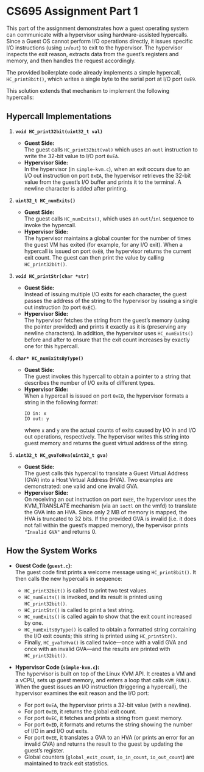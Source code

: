 # CS695 Assignment Part 1

This part of the assignment demonstrates how a guest operating system can communicate with a hypervisor using hardware-assisted hypercalls. Since a Guest OS cannot perform I/O operations directly, it issues specific I/O instructions (using `in`/`out`) to exit to the hypervisor. The hypervisor inspects the exit reason, extracts data from the guest’s registers and memory, and then handles the request accordingly.

The provided boilerplate code already implements a simple hypercall, `HC_print8bit()`, which writes a single byte to the serial port at I/O port `0xE9`.

This solution extends that mechanism to implement the following hypercalls:

## Hypercall Implementations

1. **`void HC_print32bit(uint32_t val)`**  
   - **Guest Side:**  
     The guest calls `HC_print32bit(val)` which uses an `outl` instruction to write the 32-bit value to I/O port `0xEA`.
   - **Hypervisor Side:**  
     In the hypervisor (in `simple-kvm.c`), when an exit occurs due to an I/O out instruction on port `0xEA`, the hypervisor retrieves the 32-bit value from the guest’s I/O buffer and prints it to the terminal. A newline character is added after printing.

2. **`uint32_t HC_numExits()`**  
   - **Guest Side:**  
     The guest calls `HC_numExits()`, which uses an `outl`/`inl` sequence to invoke the hypercall.
   - **Hypervisor Side:**  
     The hypervisor maintains a global counter for the number of times the guest VM has exited (for example, for any I/O exit). When a hypercall is issued on port `0xEB`, the hypervisor returns the current exit count. The guest can then print the value by calling `HC_print32bit()`.

3. **`void HC_printStr(char *str)`**  
   - **Guest Side:**  
     Instead of issuing multiple I/O exits for each character, the guest passes the address of the string to the hypervisor by issuing a single out instruction (to port `0xEC`).
   - **Hypervisor Side:**  
     The hypervisor fetches the string from the guest’s memory (using the pointer provided) and prints it exactly as it is (preserving any newline characters). In addition, the hypervisor uses `HC_numExits()` before and after to ensure that the exit count increases by exactly one for this hypercall.

4. **`char* HC_numExitsByType()`**  
   - **Guest Side:**  
     The guest invokes this hypercall to obtain a pointer to a string that describes the number of I/O exits of different types.
   - **Hypervisor Side:**  
     When a hypercall is issued on port `0xED`, the hypervisor formats a string in the following format:
     ```
     IO in: x
     IO out: y
     ```
     where `x` and `y` are the actual counts of exits caused by I/O in and I/O out operations, respectively. The hypervisor writes this string into guest memory and returns the guest virtual address of the string.

5. **`uint32_t HC_gvaToHva(uint32_t gva)`**  
   - **Guest Side:**  
     The guest calls this hypercall to translate a Guest Virtual Address (GVA) into a Host Virtual Address (HVA). Two examples are demonstrated: one valid and one invalid GVA.
   - **Hypervisor Side:**  
     On receiving an out instruction on port `0xEE`, the hypervisor uses the KVM_TRANSLATE mechanism (via an `ioctl` on the vmfd) to translate the GVA into an HVA. Since only 2 MB of memory is mapped, the HVA is truncated to 32 bits. If the provided GVA is invalid (i.e. it does not fall within the guest’s mapped memory), the hypervisor prints `"Invalid GVA"` and returns 0.

## How the System Works

- **Guest Code (`guest.c`):**  
  The guest code first prints a welcome message using `HC_print8bit()`. It then calls the new hypercalls in sequence:
  - `HC_print32bit()` is called to print two test values.
  - `HC_numExits()` is invoked, and its result is printed using `HC_print32bit()`.
  - `HC_printStr()` is called to print a test string.
  - `HC_numExits()` is called again to show that the exit count increased by one.
  - `HC_numExitsByType()` is called to obtain a formatted string containing the I/O exit counts; this string is printed using `HC_printStr()`.
  - Finally, `HC_gvaToHva()` is called twice—once with a valid GVA and once with an invalid GVA—and the results are printed with `HC_print32bit()`.

- **Hypervisor Code (`simple-kvm.c`):**  
  The hypervisor is built on top of the Linux KVM API. It creates a VM and a vCPU, sets up guest memory, and enters a loop that calls `KVM_RUN()`. When the guest issues an I/O instruction (triggering a hypercall), the hypervisor examines the exit reason and the I/O port:
  - For port `0xEA`, the hypervisor prints a 32-bit value (with a newline).
  - For port `0xEB`, it returns the global exit count.
  - For port `0xEC`, it fetches and prints a string from guest memory.
  - For port `0xED`, it formats and returns the string showing the number of I/O in and I/O out exits.
  - For port `0xEE`, it translates a GVA to an HVA (or prints an error for an invalid GVA) and returns the result to the guest by updating the guest’s register.
  - Global counters (`global_exit_count`, `io_in_count`, `io_out_count`) are maintained to track exit statistics.
